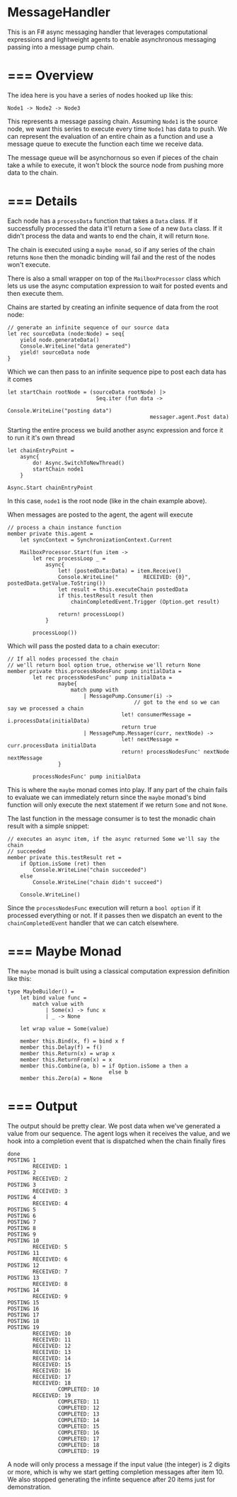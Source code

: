 MessageHandler
=============

This is an F# async messaging handler that leverages computational expressions and lightweight agents to enable asynchronous messaging passing into a message pump chain.


===
Overview
===

The idea here is you have a series of nodes hooked up like this:

```
Node1 -> Node2 -> Node3
```
   
This represents a message passing chain.  Assuming `Node1` is the source node, we want this series to execute every time `Node1` has data to push.  We can represent the evaluation of an entire chain as a function and use a message queue to execute the function each time we receive data. 

The message queue will be asynchornous so even if pieces of the chain take a while to execute, it won't block the 
source node from pushing more data to the chain.

===
Details
===

Each node has a `processData` function that takes a `Data` class. If it successfully processed the data it'll return a `Some` of a new `Data` class. If it didn't process the data and wants to end the chain, it will return `None`.  

The chain is executed using a `maybe monad`, so if any series of the chain returns `None` then the monadic binding will fail and the rest of the nodes won't execute.  

There is also a small wrapper on top of the `MailboxProcessor` class which lets us use the async computation expression to wait for posted events and then execute them.

Chains are started by creating an infinite sequence of data from the root node:

```
// generate an infinite sequence of our source data    
let rec sourceData (node:Node) = seq{
    yield node.generateData()
    Console.WriteLine("data generated")
    yield! sourceData node
} 
```

Which we can then pass to an infinite sequence pipe to post each data has it comes

```
let startChain rootNode = (sourceData rootNode) |> 
                            Seq.iter (fun data ->
                                             Console.WriteLine("posting data")
                                             messager.agent.Post data)
```

Starting the entire process we build another async expression and force it to run it it's own thread 

```
let chainEntryPoint = 
    async{
        do! Async.SwitchToNewThread()
        startChain node1
    }

Async.Start chainEntryPoint
```

In this case, `node1` is the root node (like in the chain example above).

When messages are posted to the agent, the agent will execute 

```
// process a chain instance function
member private this.agent = 
    let syncContext = SynchronizationContext.Current

    MailboxProcessor.Start(fun item -> 
        let rec processLoop _ = 
            async{
                let! (postedData:Data) = item.Receive()
                Console.WriteLine("        RECEIVED: {0}", postedData.getValue.ToString())
                let result = this.executeChain postedData
                if this.testResult result then
                    chainCompletedEvent.Trigger (Option.get result)
                        
                return! processLoop()
            }
                                
        processLoop())
```

Which will pass the posted data to a chain executor:

```
// If all nodes processed the chain
// we'll return bool option true, otherwise we'll return None
member private this.processNodesFunc pump initialData =   
        let rec processNodesFunc' pump initialData = 
                maybe{
                    match pump with 
                        | MessagePump.Consumer(i) -> 
                                        // got to the end so we can say we processed a chain
                                    let! consumerMessage = i.processData(initialData)
                                    return true
                        | MessagePump.Messager(curr, nextNode) -> 
                                    let! nextMessage = curr.processData initialData
                                    return! processNodesFunc' nextNode nextMessage
                }    
                                     
        processNodesFunc' pump initialData
```

This is where the `maybe` monad comes into play.  If any part of the chain fails to evaluate we can immediately return since the `maybe` monad's bind function will only execute the next statement if we return `Some` and not `None`.

The last function in the message consumer is to test the monadic chain result with a simple snippet:

```
// executes an async item, if the async returned Some we'll say the chain 
// succeeded
member private this.testResult ret = 
    if Option.isSome (ret) then 
        Console.WriteLine("chain succeeded")
    else
        Console.WriteLine("chain didn't succeed")

    Console.WriteLine()
```

Since the `processNodesFunc` execution will return a `bool option` if it processed everything or not. If it passes then we dispatch an event to the `chainCompletedEvent` handler that we can catch elsewhere.

===
Maybe Monad
===
                                                         
The `maybe` monad is built using a classical computation expression definition like this:

```
type MaybeBuilder() =
    let bind value func =
        match value with
            | Some(x) -> func x
            | _ -> None

    let wrap value = Some(value)

    member this.Bind(x, f) = bind x f
    member this.Delay(f) = f()
    member this.Return(x) = wrap x
    member this.ReturnFrom(x) = x
    member this.Combine(a, b) = if Option.isSome a then a
                                else b 
    member this.Zero(a) = None
```
    
===
Output
===

The output should be pretty clear. We post data when we've generated a value from our sequence. The agent logs when it receives the value, and we hook into a completion event that is dispatched when the chain finally fires

```
done
POSTING 1
        RECEIVED: 1
POSTING 2
        RECEIVED: 2
POSTING 3
        RECEIVED: 3
POSTING 4
        RECEIVED: 4
POSTING 5
POSTING 6
POSTING 7
POSTING 8
POSTING 9
POSTING 10
        RECEIVED: 5
POSTING 11
        RECEIVED: 6
POSTING 12
        RECEIVED: 7
POSTING 13
        RECEIVED: 8
POSTING 14
        RECEIVED: 9
POSTING 15
POSTING 16
POSTING 17
POSTING 18
POSTING 19
        RECEIVED: 10
        RECEIVED: 11
        RECEIVED: 12
        RECEIVED: 13
        RECEIVED: 14
        RECEIVED: 15
        RECEIVED: 16
        RECEIVED: 17
        RECEIVED: 18
                COMPLETED: 10
        RECEIVED: 19
                COMPLETED: 11
                COMPLETED: 12
                COMPLETED: 13
                COMPLETED: 14
                COMPLETED: 15
                COMPLETED: 16
                COMPLETED: 17
                COMPLETED: 18
                COMPLETED: 19
```

A node will only process a message if the input value (the integer) is 2 digits or more, which is why we start getting completion messages after item 10. We also stopped generating the infinte sequence after 20 items just for demonstration.